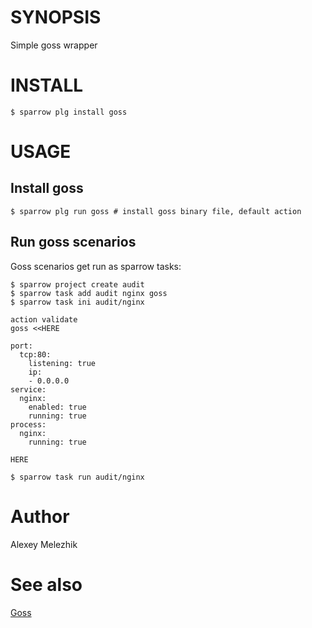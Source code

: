 # SYNOPSIS

Simple goss wrapper


# INSTALL

    $ sparrow plg install goss


# USAGE


## Install goss

    $ sparrow plg run goss # install goss binary file, default action

## Run goss scenarios

Goss scenarios get run as sparrow tasks:


    $ sparrow project create audit
    $ sparrow task add audit nginx goss
    $ sparrow task ini audit/nginx 

    action validate
    goss <<HERE

    port:
      tcp:80:
        listening: true
        ip:
        - 0.0.0.0
    service:
      nginx:
        enabled: true
        running: true
    process:
      nginx:
        running: true
    
    HERE

    $ sparrow task run audit/nginx


# Author

Alexey Melezhik


# See also


[Goss](https://github.com/aelsabbahy/goss)
